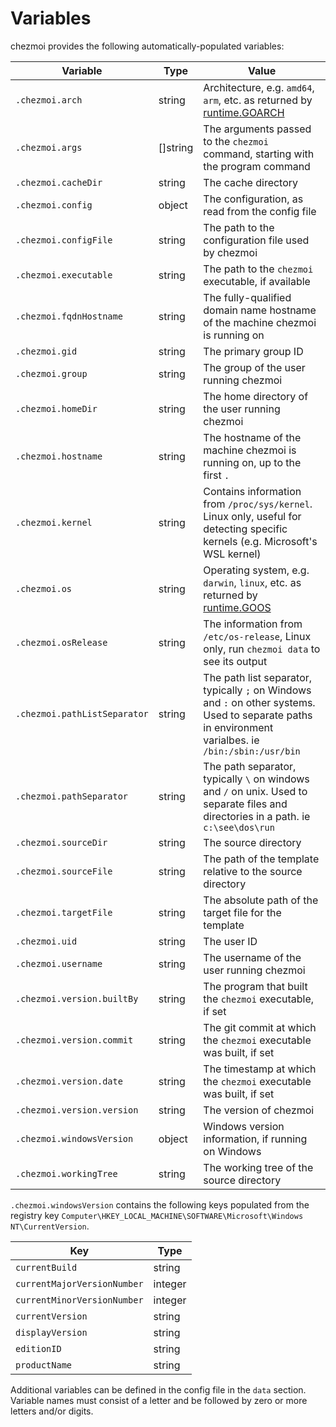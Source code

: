 # Variables

chezmoi provides the following automatically-populated variables:

| Variable                      | Type     | Value                                                                                                                                                 |
|-------------------------------| -------- |-------------------------------------------------------------------------------------------------------------------------------------------------------|
| `.chezmoi.arch`               | string   | Architecture, e.g. `amd64`, `arm`, etc. as returned by [runtime.GOARCH](https://pkg.go.dev/runtime?tab=doc#pkg-constants)                             |
| `.chezmoi.args`               | []string | The arguments passed to the `chezmoi` command, starting with the program command                                                                      |
| `.chezmoi.cacheDir`           | string   | The cache directory                                                                                                                                   |
| `.chezmoi.config`             | object   | The configuration, as read from the config file                                                                                                       |
| `.chezmoi.configFile`         | string   | The path to the configuration file used by chezmoi                                                                                                    |
| `.chezmoi.executable`         | string   | The path to the `chezmoi` executable, if available                                                                                                    |
| `.chezmoi.fqdnHostname`       | string   | The fully-qualified domain name hostname of the machine chezmoi is running on                                                                         |
| `.chezmoi.gid`                | string   | The primary group ID                                                                                                                                  |
| `.chezmoi.group`              | string   | The group of the user running chezmoi                                                                                                                 |
| `.chezmoi.homeDir`            | string   | The home directory of the user running chezmoi                                                                                                        |
| `.chezmoi.hostname`           | string   | The hostname of the machine chezmoi is running on, up to the first `.`                                                                                |
| `.chezmoi.kernel`             | string   | Contains information from `/proc/sys/kernel`. Linux only, useful for detecting specific kernels (e.g. Microsoft's WSL kernel)                         |
| `.chezmoi.os`                 | string   | Operating system, e.g. `darwin`, `linux`, etc. as returned by [runtime.GOOS](https://pkg.go.dev/runtime?tab=doc#pkg-constants)                        |
| `.chezmoi.osRelease`          | string   | The information from `/etc/os-release`, Linux only, run `chezmoi data` to see its output                                                              |
| `.chezmoi.pathListSeparator`  | string   | The path list separator, typically `;` on Windows and `:` on other systems. Used to separate paths in environment varialbes. ie `/bin:/sbin:/usr/bin` |
| `.chezmoi.pathSeparator`      | string   | The path separator, typically `\` on windows and `/` on unix. Used to separate files and directories in a path. ie `c:\see\dos\run`                   |
| `.chezmoi.sourceDir`          | string   | The source directory                                                                                                                                  |
| `.chezmoi.sourceFile`         | string   | The path of the template relative to the source directory                                                                                             |
| `.chezmoi.targetFile`         | string   | The absolute path of the target file for the template                                                                                                 |
| `.chezmoi.uid`                | string   | The user ID                                                                                                                                           |
| `.chezmoi.username`           | string   | The username of the user running chezmoi                                                                                                              |
| `.chezmoi.version.builtBy`    | string   | The program that built the `chezmoi` executable, if set                                                                                               |
| `.chezmoi.version.commit`     | string   | The git commit at which the `chezmoi` executable was built, if set                                                                                    |
| `.chezmoi.version.date`       | string   | The timestamp at which the `chezmoi` executable was built, if set                                                                                     |
| `.chezmoi.version.version`    | string   | The version of chezmoi                                                                                                                                |
| `.chezmoi.windowsVersion`     | object   | Windows version information, if running on Windows                                                                                                    |
| `.chezmoi.workingTree`        | string   | The working tree of the source directory                                                                                                              |

`.chezmoi.windowsVersion` contains the following keys populated from the
registry key `Computer\HKEY_LOCAL_MACHINE\SOFTWARE\Microsoft\Windows
NT\CurrentVersion`.

| Key                         | Type    |
| --------------------------- | ------- |
| `currentBuild`              | string  |
| `currentMajorVersionNumber` | integer |
| `currentMinorVersionNumber` | integer |
| `currentVersion`            | string  |
| `displayVersion`            | string  |
| `editionID`                 | string  |
| `productName`               | string  |

Additional variables can be defined in the config file in the `data` section.
Variable names must consist of a letter and be followed by zero or more letters
and/or digits.
